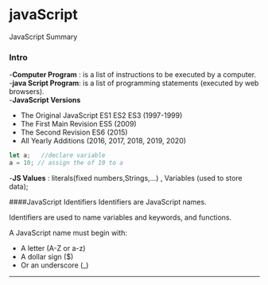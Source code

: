 # javaScript
JavaScript Summary 
### Intro
-**Computer Program** : is a list of instructions to be executed by a computer. <br/>
-**java Script Program**: is a list of programming statements (executed by web browsers).<br/>
-**JavaScript Versions**
* The Original JavaScript ES1 ES2 ES3 (1997-1999)
* The First Main Revision ES5 (2009)
* The Second Revision ES6 (2015)
* All Yearly Additions (2016, 2017, 2018, 2019, 2020)
```js 
let a;   //declare variable
a = 10; // assign the of 10 to a 
```

-**JS Values** : literals(fixed numbers,Strings,...) , Variables (used to store data);

####JavaScript Identifiers 
Identifiers are JavaScript names.

Identifiers are used to name variables and keywords, and functions.<br/>

A JavaScript name must begin with:<br/>

- A letter (A-Z or a-z)
- A dollar sign ($)
- Or an underscore (_)
--------------------------------------------------------
